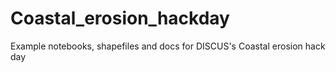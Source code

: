 # Coastal_erosion_hackday
Example notebooks, shapefiles and docs for DISCUS's Coastal erosion hack day
